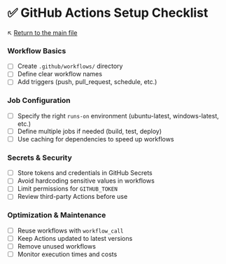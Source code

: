 # ✅ GitHub Actions Setup Checklist

↖️ [Return to the main file](../README.md)

### Workflow Basics
- [ ] Create `.github/workflows/` directory
- [ ] Define clear workflow names
- [ ] Add triggers (push, pull_request, schedule, etc.)

### Job Configuration
- [ ] Specify the right `runs-on` environment (ubuntu-latest, windows-latest, etc.)
- [ ] Define multiple jobs if needed (build, test, deploy)
- [ ] Use caching for dependencies to speed up workflows

### Secrets & Security
- [ ] Store tokens and credentials in GitHub Secrets
- [ ] Avoid hardcoding sensitive values in workflows
- [ ] Limit permissions for `GITHUB_TOKEN`
- [ ] Review third-party Actions before use

### Optimization & Maintenance
- [ ] Reuse workflows with `workflow_call`
- [ ] Keep Actions updated to latest versions
- [ ] Remove unused workflows
- [ ] Monitor execution times and costs